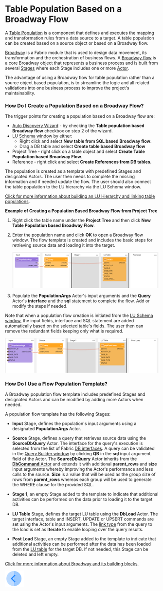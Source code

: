 # Table Population Based on a Broadway Flow

A [Table Population](/articles/07_table_population/01_table_population_overview.md) is a component that defines and executes the mapping and transformation rules from a data source to a target. A table population can be created based on a source object or based on a Broadway flow. 

[Broadway](01_broadway_overview.md) is a Fabric module that is used to design data movement, its transformation and the orchestration of business flows. A [Broadway flow](/articles/19_Broadway/02a_broadway_flow_overview.md.md) is a core Broadway object that represents a business process and is built from several [Stages](https://github.com/k2view-academy/K2View-Academy/blob/KB_DROP2_99_BROADWAY/articles/19_Broadway/19_broadway_flow_stages.md) where each Stage includes one or more [Actor](https://github.com/k2view-academy/K2View-Academy/blob/KB_DROP2_99_BROADWAY/articles/19_Broadway/03_broadway_actor.md).

The advantage of using a Broadway flow for table population rather than a source object based population, is to streamline the logic and all related validations into one business process to improve the project's maintainability.

### How Do I Create a Population Based on a Broadway Flow?

The trigger points for creating a population based on a Broadway flow are:

* [Auto Discovery Wizard](/articles/03_logical_units/06_auto_discovery_wizard.md) - by checking the **Table population based Broadway flow** checkbox on step 2 of the wizard.
* [LU Schema window](/articles/03_logical_units/03_LU_schema_window.md#logical-unit-lu-schema) by either:
  * Right click and select **New table from SQL based Broadway flow**.
  * Drag a DB table and select **Create table based Broadway flow**
* Project Tree - right click on a table object and select **Create Table Population based Broadway Flow**.
* Reference - right click and select **Create References from DB tables**.

The population is created as a template with predefined Stages and designated Actors. The user then needs to complete the missing information and if needed update the flow. The user should also connect the table population to the LU hierarchy via the LU Schema window.

[Click for more information about building an LU Hierarchy and linking table populations](/articles/03_logical_units/12_LU_hierarchy_and_linking_table_population.md).

**Example of Creating a Population Based Broadway Flow from Project Tree**

1. Right click the table name under the **Project Tree** and then click **New Table Population based Broadway Flow**.

2. Enter the population name and click **OK** to open a Broadway flow window. The flow template is created and includes the basic steps for retrieving  source data and loading it into the target. 

   ![image](images/07_14_01.PNG)



3. Populate the **PopulationArgs** Actor's input arguments and the **Query** Actor's **interface** and the **sql** statement to complete the flow. Add or modify the steps if needed.

Note that when a population flow creation is initiated from the [LU Schema window](/articles/03_logical_units/03_LU_schema_window.md#logical-unit-lu-schema), the input fields, interface and SQL statement are added automatically based on the selected table's fields. The user then can remove the redundant fields keeping only what is required. 

![image](images/07_14_02.PNG)

### How Do I Use a Flow Population Template?

A Broadway population flow template includes predefined Stages and designated Actors and can be modified by adding more Actors when needed. 

A population flow template has the following Stages:

* **Input** Stage, defines the population's input arguments using a designated **PopulationArgs** Actor.
  <!-- Tali- please add an explanation about the inout fields, and the output parent rows -->

* **Source** Stage, defines a query that retrieves source data using the **SourceDbQuery** Actor. The interface for the query's execution is selected from the list of Fabric [DB interfaces](/articles/05_DB_interfaces/03_DB_interfaces_overview.md). A query can be validated in the [Query Builder window](/articles/11_query_builder/02_query_builder_window.md) by clicking **QB** in the **sql** input argument field of the Actor. The **SourceDbQuery** Actor inherits from the [**DbCommand** Actor](05_db_actors.md) and extends it with additional **parent_rows** and **size** input arguments whereby improving the Actor's performance and less calls to the source. **Size** is a value that will be used as the group size of rows from **parent_rows** whereas each group will be used to generate the WHERE clause for the provided SQL.

  <!-- Tali -please add a more detailed explanation about the size. In addition- does it add a where statement automatically to the select like Fabric does for a DbQuery?. Also- how can we use parameters in the query? Please add a screenshot with an exapmple for a source query that has a where statement with parameters.  -->

* **Stage 1**, an empty Stage added to the template to indicate that additional activities can be performed on the data prior to loading it to the target DB. 

* **LU Table** Stage, defines the target LU table using the **DbLoad** Actor. The target interface, table and INSERT, UPDATE or UPSERT commands are set using the Actor's input arguments. The [link type](/articles/19_Broadway/07_broadway_flow_linking_actors.md#link-object-properties) from the query to the load is set as **Iterate** to enable looping over the query results.

* **Post Load** Stage, an empty Stage added to the template to indicate that additional activities can be performed after the data has been loaded from the [LU table](/articles/06_LU_tables/01_LU_tables_overview.md) for the target DB. If not needed, this Stage can be deleted and left empty.

[Click for more information about Broadway and its building blocks](/articles/19_Broadway/README.md).

[![Previous](/articles/images/Previous.png)](13_LU_table_population_execution_order.md)
